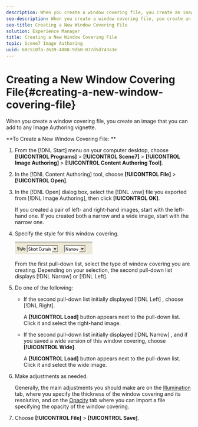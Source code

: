 ```yaml
---
description: When you create a window covering file, you create an image that you can add to any Image Authoring vignette.
seo-description: When you create a window covering file, you create an image that you can add to any Image Authoring vignette.
seo-title: Creating a New Window Covering File
solution: Experience Manager
title: Creating a New Window Covering File
topic: Scene7 Image Authoring
uuid: 68c510fa-2639-4888-9db0-077d5d743a3e
---
```


# Creating a New Window Covering File{#creating-a-new-window-covering-file}

When you create a window covering file, you create an image that you can add to any Image Authoring vignette.

 **To Create a New Window Covering File: ** 

1. From the [!DNL Start] menu on your computer desktop, choose **[!UICONTROL Programs]** > **[!UICONTROL Scene7]** > **[!UICONTROL Image Authoring]** > **[!UICONTROL Content Authoring Tool]**.
1. In the [!DNL Content Authoring] tool, choose **[!UICONTROL File]** > **[!UICONTROL Open]**.
1. In the [!DNL Open] dialog box, select the [!DNL .vnw] file you exported from [!DNL Image Authoring], then click **[!UICONTROL OK]**.

   If you created a pair of left- and right-hand images, start with the left-hand one. If you created both a narrow and a wide image, start with the narrow one. 

1. Specify the style for this window covering.

   ![Step Info](assets/curtain.png)

   From the first pull-down list, select the type of window covering you are creating. Depending on your selection, the second pull-down list displays [!DNL Narrow] or [!DNL Left]. 

1. Do one of the following:

    * If the second pull-down list initially displayed [!DNL Left] , choose [!DNL Right].

      A **[!UICONTROL Load]** button appears next to the pull-down list. Click it and select the right-hand image. 
    
    * If the second pull-down list initially displayed [!DNL Narrow] , and if you saved a wide version of this window covering, choose **[!UICONTROL Wide]**.

      A **[!UICONTROL Load]** button appears next to the pull-down list. Click it and select the wide image.

1. Make adjustments as needed.

   Generally, the main adjustments you should make are on the [Illumination](../../c-cat-about-cat/c-cat-creating-window-covering-files/c-cat-adjust-window-covering-file.md#concept-5a7322fccc4d4fc89c2b5c3230ecc606) tab, where you specify the thickness of the window covering and its resolution, and on the [Opacity](../../c-cat-about-cat/c-cat-creating-window-covering-files/c-cat-adjust-window-covering-file.md#concept-5a7322fccc4d4fc89c2b5c3230ecc606) tab where you can import a file specifying the opacity of the window covering. 

1. Choose **[!UICONTROL File]** > **[!UICONTROL Save]**.
